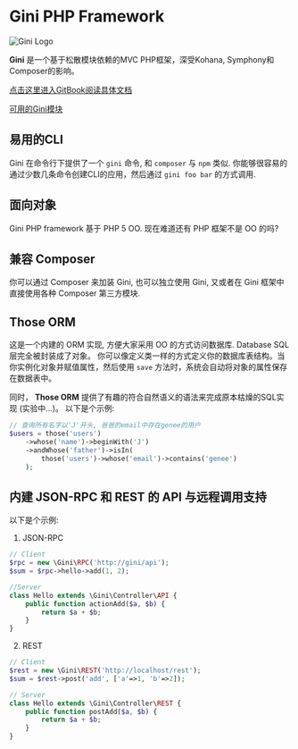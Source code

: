 # Gini PHP Framework

![Gini Logo](raw/assets/icon/gini.png)

**Gini** 是一个基于松散模块依赖的MVC PHP框架，深受Kohana, Symphony和Composer的影响。

[点击这里进入GitBook阅读具体文档](http://github.com/iamfat/gini-book/)

[可用的Gini模块](https://github.com/gini-modules)

## 易用的CLI
Gini 在命令行下提供了一个 `gini` 命令, 和 `composer` 与 `npm` 类似. 你能够很容易的通过少数几条命令创建CLI的应用，然后通过 `gini foo bar` 的方式调用.

## 面向对象
Gini PHP framework 基于 PHP 5 OO. 现在难道还有 PHP 框架不是 OO 的吗?

## 兼容 Composer
你可以通过 Composer 来加装 Gini, 也可以独立使用 Gini, 又或者在 Gini 框架中直接使用各种 Composer 第三方模块.

## Those ORM
这是一个内建的 ORM 实现, 方便大家采用 OO 的方式访问数据库. Database SQL 层完全被封装成了对象。 你可以像定义类一样的方式定义你的数据库表结构。当你实例化对象并赋值属性，然后使用 `save` 方法时，系统会自动将对象的属性保存在数据表中。

同时， **Those ORM** 提供了有趣的符合自然语义的语法来完成原本枯燥的SQL实现 (实验中...)。
以下是个示例:
```php
// 查询所有名字以'J'开头, 爸爸的email中存在genee的用户
$users = those('users')
    ->whose('name')->beginWith('J')
    ->andWhose('father')->isIn(
        those('users')->whose('email')->contains('genee')
    );
```

## 内建 JSON-RPC 和 REST 的 API 与远程调用支持
以下是个示例:
1. JSON-RPC
```php
// Client
$rpc = new \Gini\RPC('http://gini/api');
$sum = $rpc->hello->add(1, 2);

//Server
class Hello extends \Gini\Controller\API {
    public function actionAdd($a, $b) {
        return $a + $b;
    }
}
```
2. REST
```php
// Client
$rest = new \Gini\REST('http://localhost/rest');
$sum = $rest->post('add', ['a'=>1, 'b'=>2]);

// Server
class Hello extends \Gini\Controller\REST {
    public function postAdd($a, $b) {
        return $a + $b;
    }
}
```